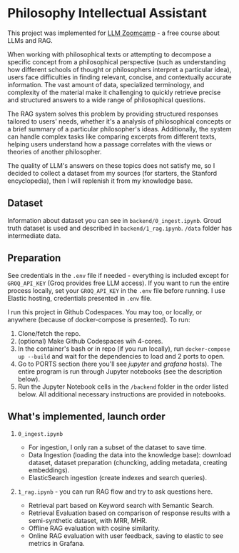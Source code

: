 # Philosophy Intellectual Assistant

This project was implemented for [LLM Zoomcamp](https://github.com/DataTalksClub/llm-zoomcamp) - a free course about LLMs and RAG.

When working with philosophical texts or attempting to decompose a specific concept from a philosophical perspective (such as understanding how different schools of thought or philosophers interpret a particular idea), users face difficulties in finding relevant, concise, and contextually accurate information. The vast amount of data, specialized terminology, and complexity of the material make it challenging to quickly retrieve precise and structured answers to a wide range of philosophical questions.

The RAG system solves this problem by providing structured responses tailored to users' needs, whether it's a analysis of philosophical concepts or a brief summary of a particular philosopher's ideas. Additionally, the system can handle complex tasks like comparing excerpts from different texts, helping users understand how a passage correlates with the views or theories of another philosopher.

The quality of LLM's answers on these topics does not satisfy me, so I decided to collect a dataset from my sources (for starters, the Stanford encyclopedia), then I will replenish it from my knowledge base.

## Dataset

Information about dataset you can see in `backend/0_ingest.ipynb`.
Groud truth dataset is used and described in `backend/1_rag.ipynb`.
`/data` folder has intermediate data.

## Preparation

See credentials in the `.env` file if needed - everything is included except for `GROQ_API_KEY` (Groq provides free LLM access). If you want to run the entire process locally, set your `GROQ_API_KEY` in the `.env` file before running. 
I use Elastic hosting, credentials presented in `.env` file.

I run this project in Github Codespaces. You may too, or locally, or anywhere (because of docker-compose is presented). 
To run:
1. Clone/fetch the repo.
2. (optional) Make Github Codespaces wih 4-cores.
3. In the container's bash or in repo (if you run locally), run `docker-compose up --build` and wait for the dependencies to load and 2 ports to open.
4. Go to PORTS section (here you'll see *jupyter* and *grafana* hosts). The entire program is run through Jupyter notebooks (see the description below). 
5. Run the Jupyter Notebook cells in the `/backend` folder in the order listed below. All additional necessary instructions are provided in notebooks.
 

## What's implemented, launch order

1. `0_ingest.ipynb` 
    - For ingestion, I only ran a subset of the dataset to save time.
    - Data Ingestion (loading the data into the knowledge base): download dataset, dataset preparation (chuncking, adding metadata, creating embeddings).
    - ElasticSearch ingestion (create indexes and search queries). 

2. `1_rag.ipynb` - you can run RAG flow and try to ask questions here. 
    - Retrieval part based on Keyword search with Semantic Search. 
    - Retrieval Evaluation based on comparison of response results with a semi-synthetic dataset, with MRR, MHR.
    - Offline RAG evaluation with cosine similarity.
    - Online RAG evaluation with user feedback, saving to elastic to see metrics in Grafana.
